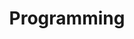 ---
title: Programming
description: Writings about my programming
image:

# Badge style
style:
    background: "#2a9d8f"
    color: "#fff"
---